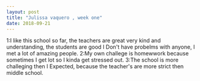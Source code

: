```yaml
---
layout: post
title: "Julissa vaquero , week one"
date: 2018-09-21
---
```


1:I like this school so far, the teachers are great very kind and understanding, the students are good I Don't have probelms with anyone, I met a lot of amazing people.
2:My own challege is homewwork because sometimes I get lot so I kinda get stressed out.
3:The school is more challeging then I Expected, because the teacher's are more strict then middle school.
